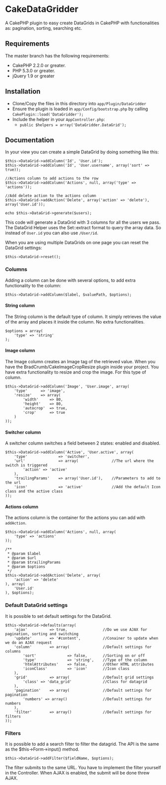 CakeDataGridder
===============

A CakePHP plugin to easy create DataGrids in CakePHP with functionalities as: pagination, sorting, searching etc.

## Requirements

The master branch has the following requirements:

* CakePHP 2.2.0 or greater.
* PHP 5.3.0 or greater.
* jQuery 1.9 or greater

## Installation

* Clone/Copy the files in this directory into `app/Plugin/DataGridder`
* Ensure the plugin is loaded in `app/Config/bootstrap.php` by calling `CakePlugin::load('DataGridder');`
* Include the helper in your `AppController.php`:
	* `public $helpers = array('DataGridder.DataGrid');`

## Documentation

In your view you can create a simple DataGrid by doing something like this:

	$this->DataGrid->addColumn('Id', 'User.id');
	$this->DataGrid->addColumn('Id', 'User.username', array('sort' => true));

	//Actions column to add actions to the row
	$this->DataGrid->addColumn('Actions', null, array('type' => 'actions'));

	//Add delete action to the actions column
	$this->DataGrid->addAction('Delete', array('action' => 'delete'), array('User.id'));

	echo $this->DataGrid->generate($users);

This code will generate a DataGrid with 3 columns for all the users we pass. The DataGrid Helper uses the Set::extract format to query the array data. So instead of `User.id` you can also use `/User/id`.

When you are using multiple DataGrids on one page you can reset the DataGrid settings:

	$this->DataGrid->reset();

### Columns
Adding a column can be done with several options, to add extra functionality to the column:

	$this->DataGrid->addColumn($label, $valuePath, $options);

#### String column
The String column is the default type of column. It simply retrieves the value of the array and places it inside the column. No extra functionalities.

	$options = array(
		'type' => 'string'
	);

#### Image column
The Image column creates an Image tag of the retrieved value. When you have the BradCrumb/CakeImageCropResize plugin inside your project. You have extra functionality to resize and crop the image. For this type of column.

	$this->DataGrid->addColumn('Image', 'User.image', array(
		'type'		=> 'image',
		'resize'	=> array(
			'width'		=> 80,
			'height'	=> 80,
			'autocrop'	=> true,
			'crop'		=> true
		)
	));

#### Switcher column
A switcher column switches a field between 2 states: enabled and disabled.

	$this->DataGrid->addColumn('Active', 'User.active', array(
		'type'				=> 'switcher',
		'url'				=> array(				//The url where the switch is triggered
			'action' => 'active'
		),
		'trailingParams'	=> array('User.id'),	//Parameters to add to the url
		'icon'				=> 'active' 			//Add the default Icon class and the active class
	));

#### Actions column
The actions column is the container for the actions you can add with `addAction`.

	$this->DataGrid->addColumn('Actions', null, array(
		'type' => 'actions'
	));

	/**
	 * @param $label
	 * @param $url
	 * @param $trailingParams
	 * @param $options
	 */
	$this->DataGrid->addAction('Delete', array(
		'action' => 'delete'
	), array(
		'User.id'
	), $options);

### Default DataGrid settings
It is possible to set default settings for the DataGrid.

	$this->DataGrid->defaults(array(
		'ajax'			=> true,				//Do we use AJAX for pagination, sorting and switching
		'update'		=> '#content',			//Conainer to update when we do an AJAX request
		'column'		=> array(				//Default settings for columns
			'sort'				=> false,		//Sorting on or off
			'type'				=> 'string',	//Type of the column
			'htmlAttributes'	=> false,		//Other HTML attributes
			'iconClass'			=> 'icon'		//Icon class
		),
		'grid'			=> array(				//Default grid settings
			'class' => 'data_grid'				//Class for datagrid
		),
		'pagination'	=> array(				//Default settings for pagination
			'numbers' => array()				//Default settings for numbers
		),
		'filter'		=> array()				//Default settings for filters
	));

### Filters
It is possible to add a search filter to filter the datagrid. The API is the same as the $this->Form->input() method.

	$this->DataGrid->addFilter($fieldName, $options);

The filter submits to the same URL. You have to implement the filter yourself in the Controller. When AJAX is enabled, the submit will be done threw AJAX.